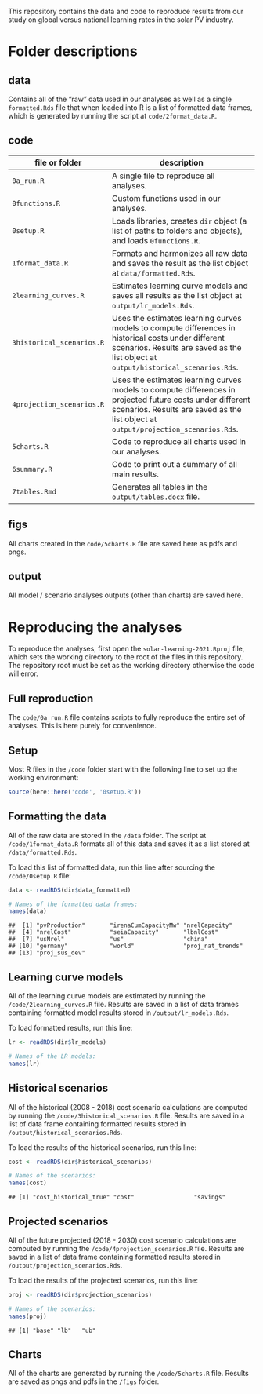 
<!-- README.md is generated from README.Rmd. Please edit that file -->

This repository contains the data and code to reproduce results from our
study on global versus national learning rates in the solar PV industry.

# Folder descriptions

## data

Contains all of the “raw” data used in our analyses as well as a single
`formatted.Rds` file that when loaded into R is a list of formatted data
frames, which is generated by running the script at
`code/2format_data.R`.

## code

| file or folder            | description                                                                                                                                                                                      |
|---------------------------|--------------------------------------------------------------------------------------------------------------------------------------------------------------------------------------------------|
| `0a_run.R`                | A single file to reproduce all analyses.                                                                                                                                                         |
| `0functions.R`            | Custom functions used in our analyses.                                                                                                                                                           |
| `0setup.R`                | Loads libraries, creates `dir` object (a list of paths to folders and objects), and loads `0functions.R`.                                                                                        |
| `1format_data.R`          | Formats and harmonizes all raw data and saves the result as the list object at `data/formatted.Rds`.                                                                                             |
| `2learning_curves.R`      | Estimates learning curve models and saves all results as the list object at `output/lr_models.Rds`.                                                                                              |
| `3historical_scenarios.R` | Uses the estimates learning curves models to compute differences in historical costs under different scenarios. Results are saved as the list object at `output/historical_scenarios.Rds`.       |
| `4projection_scenarios.R` | Uses the estimates learning curves models to compute differences in projected future costs under different scenarios. Results are saved as the list object at `output/projection_scenarios.Rds`. |
| `5charts.R`               | Code to reproduce all charts used in our analyses.                                                                                                                                               |
| `6summary.R`              | Code to print out a summary of all main results.                                                                                                                                                 |
| `7tables.Rmd`             | Generates all tables in the `output/tables.docx` file.                                                                                                                                           |

## figs

All charts created in the `code/5charts.R` file are saved here as pdfs
and pngs.

## output

All model / scenario analyses outputs (other than charts) are saved
here.

# Reproducing the analyses

To reproduce the analyses, first open the `solar-learning-2021.Rproj`
file, which sets the working directory to the root of the files in this
repository. The repository root must be set as the working directory
otherwise the code will error.

## Full reproduction

The `code/0a_run.R` file contains scripts to fully reproduce the entire
set of analyses. This is here purely for convenience.

## Setup

Most R files in the `/code` folder start with the following line to set
up the working environment:

``` r
source(here::here('code', '0setup.R'))
```

## Formatting the data

All of the raw data are stored in the `/data` folder. The script at
`/code/1format_data.R` formats all of this data and saves it as a list
stored at `/data/formatted.Rds`.

To load this list of formatted data, run this line after sourcing the
`/code/0setup.R` file:

``` r
data <- readRDS(dir$data_formatted)

# Names of the formatted data frames:
names(data)
```

    ##  [1] "pvProduction"       "irenaCumCapacityMw" "nrelCapacity"      
    ##  [4] "nrelCost"           "seiaCapacity"       "lbnlCost"          
    ##  [7] "usNrel"             "us"                 "china"             
    ## [10] "germany"            "world"              "proj_nat_trends"   
    ## [13] "proj_sus_dev"

## Learning curve models

All of the learning curve models are estimated by running the
`/code/2learning_curves.R` file. Results are saved in a list of data
frames containing formatted model results stored in
`/output/lr_models.Rds`.

To load formatted results, run this line:

``` r
lr <- readRDS(dir$lr_models)

# Names of the LR models:
names(lr)
```

## Historical scenarios

All of the historical (2008 - 2018) cost scenario calculations are
computed by running the `/code/3historical_scenarios.R` file. Results
are saved in a list of data frame containing formatted results stored in
`/output/historical_scenarios.Rds`.

To load the results of the historical scenarios, run this line:

``` r
cost <- readRDS(dir$historical_scenarios)

# Names of the scenarios:
names(cost)
```

    ## [1] "cost_historical_true" "cost"                 "savings"

## Projected scenarios

All of the future projected (2018 - 2030) cost scenario calculations are
computed by running the `/code/4projection_scenarios.R` file. Results
are saved in a list of data frame containing formatted results stored in
`/output/projection_scenarios.Rds`.

To load the results of the projected scenarios, run this line:

``` r
proj <- readRDS(dir$projection_scenarios)

# Names of the scenarios:
names(proj)
```

    ## [1] "base" "lb"   "ub"

## Charts

All of the charts are generated by running the `/code/5charts.R` file.
Results are saved as pngs and pdfs in the `/figs` folder.
